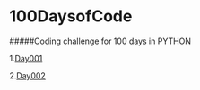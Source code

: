 # 100DaysofCode
#####Coding challenge for 100 days in PYTHON 

1.[Day001](Day001.md)

2.[Day002](Day002.md)
